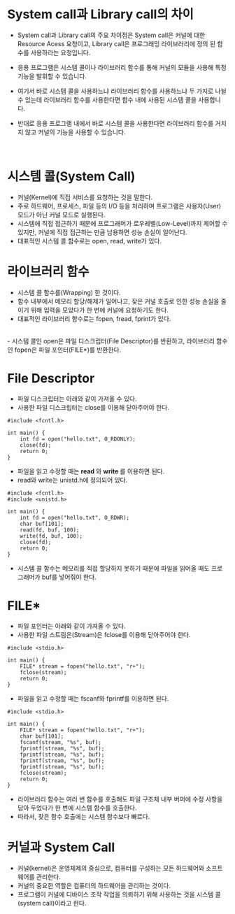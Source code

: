 <h1> System call과 Library call의 차이 </h1>

- System call과 Library call의 주요 차이점은 System call은 커널에 대한 Resource Acess 요청이고, Library call은 프로그래밍 라이브러리에 정의 된 함수를 사용하라는 요청입니다. <br />

- 응용 프로그램은 시스템 콜이나 라이브러리 함수를 통해 커널의 모듈을 사용해 특정 기능을 발휘할 수 있습니다.
- 여기서 바로 시스템 콜을 사용하느냐 라이브러리 함수를 사용하느냐 두 가지로 나뉠 수 있는데 라이브러리 함수를 사용한다면 함수 내에 사용된 시스템 콜을 사용합니다.
- 반대로 응용 프로그램 내에서 바로 시스템 콜을 사용한다면 라이브러리 함수를 거치지 않고 커널의 기능을 사용할 수 있습니다.
<br />

<h1> 시스템 콜(System Call) </h1>

- 커널(Kernel)에 직접 서비스를 요청하는 것을 말한다.
- 주로 하드웨어, 프로세스, 파일 등의 I/O 등을 처리하며 프로그램은 사용자(User) 모드가 아닌 커널 모드로 실행된다.
- 시스템에 직접 접근하기 때문에 프로그래머가 로우레벨(Low-Level)까지 제어할 수 있지만, 커널에 직접 접근하는 만큼 남용하면 성능 손실이 일어난다.
- 대표적인 시스템 콜 함수로는 open, read, write가 있다.

<h1> 라이브러리 함수 </h1>

- 시스템 콜 함수를(Wrapping) 한 것이다.
- 함수 내부에서 메모리 할당/해제가 일어나고, 잦은 커널 호출로 인한 성능 손실을 줄이기 위해 입력을 모았다가 한  번에 커널에 요청하기도 한다.
- 대표적인 라이브러리 함수로는 fopen, fread, fprint가 있다.

<br />
- 시스템 콜인 open은 파일 디스크립터(File Descriptor)를 반환하고, 라이브러리 함수인 fopen은 파일 포인터(FILE*)를 반환한다.

<h1> File Descriptor </h1>

- 파일 디스크립터는 아래와 같이 가져올 수 있다.
- 사용한 파일 디스크립터는 close를 이용해 닫아주어야 한다.

```
#include <fcntl.h>

int main() {
    int fd = open("hello.txt", O_RDONLY);
    close(fd);
    return 0;
}
```

- 파일을 읽고 수정할 때는 <b> read </b> 와 <b> write </b> 를 이용하면 된다.
- read와 write는 unistd.h에 정의되어 있다.

```
#include <fcntl.h>
#include <unistd.h>

int main() {
    int fd = open("hello.txt", O_RDWR);
    char buf[101];
    read(fd, buf, 100);
    write(fd, buf, 100);
    close(fd);
    return 0;
}
```

- 시스템 콜 함수는 메모리를 직접 할당하지 못하기 때문에 파일을 읽어올 때도 프로그래머가 buf를 넣어줘야 한다.

<h1> FILE* </h1>

- 파일 포인터는 아래와 같이 가져올 수 있다.
- 사용한 파일 스트림은(Stream)은 fclose를 이용해 닫아주어야 한다.

```
#include <stdio.h>

int main() {
    FILE* stream = fopen("hello.txt", "r+");
    fclose(stream);
    return 0;
}
```

- 파일을 읽고 수정할 때는 fscanf와 fprintf를 이용하면 된다.

```
#include <stdio.h>

int main() {
    FILE* stream = fopen("hello.txt", "r+");
    char buf[101];
    fscanf(stream, "%s", buf);
    fprintf(stream, "%s", buf);
    fprintf(stream, "%s", buf);
    fprintf(stream, "%s", buf);
    fprintf(stream, "%s", buf);
    fclose(stream);
    return 0;
}
```
- 라이브러리 함수는 여러 번 함수를 호출해도 파일 구조체 내부 버퍼에 수정 사항을 담아 두었다가 한 번에 시스템 함수를 호출한다.
- 따라서, 잦은 함수 호출에는 시스템 함수보다 빠르다.

<h1> 커널과 System Call </h1>

- 커널(kernel)은 운영체제의 중심으로, 컴퓨터를 구성하는 모든 하드웨어와 소프트웨어를 관리한다.
- 커널의 중요한 역할은 컴퓨터의 하드웨어을 관리하는 것이다.
- 프로그램이 커널에 디바이스 조작 작업을 의뢰하기 위해 사용하는 것을 시스템 콜(system call)이라고 한다.
